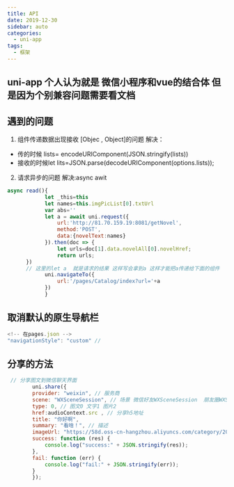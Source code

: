 ```yaml
---
title: API
date: 2019-12-30
sidebar: auto
categories:
  - uni-app
tags:
  - 框架
---
```

## uni-app 个人认为就是 微信小程序和vue的结合体 但是因为个别兼容问题需要看文档

## 遇到的问题
1. 组件传递数据出现接收 [Objec , Object]的问题 解决：
-  传的时候 lists= encodeURIComponent(JSON.stringify(lists))	
-  接收的时候let lits=JSON.parse(decodeURIComponent(options.lists));
2. 请求异步的问题 解决:async awit
```js
async read(){
			let _this=this
			let names=this.imgPicList[0].txtUrl
			var abs=''
			let a = await uni.request({
				url:'http://81.70.159.19:8081/getNovel',
				method:'POST',
				data:{novelText:names}
			}).then(doc => {
				let urls=doc[1].data.novelAll[0].novelHref;
				return urls;
      })
      // 这里的let a  就是请求的结果 这样写会拿到a 这样才能把a传递给下面的组件
			uni.navigateTo({
				url:'/pages/Catalog/index?url='+a
			})
			}
```
## 取消默认的原生导航栏
```js
<!-- 在pages.json -->
"navigationStyle": "custom" //
```
## 分享的方法
```js
 // 分享图文到微信聊天界面
        uni.share({
        provider: "weixin", // 服务商
        scene: "WXSceneSession", // 场景 微信好友WXSceneSession  朋友圈WXSceneTimeLine
        type: 0, // 图文0 文字1 图片2
        href:audioContext.src , // 分享h5地址
        title: "你好啊",
        summary: "看啥！", // 描述
        imageUrl: "https://58d.oss-cn-hangzhou.aliyuncs.com/category/2020-09-02/1599009402796.jpg",
        success: function (res) {
            console.log("success:" + JSON.stringify(res));
        },
        fail: function (err) {
            console.log("fail:" + JSON.stringify(err));
        }
        });
```